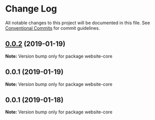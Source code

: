 # Change Log

All notable changes to this project will be documented in this file.
See [Conventional Commits](https://conventionalcommits.org) for commit guidelines.

## [0.0.2](https://github.com/nathanvale/form-foundations/compare/website-core@0.0.1...website-core@0.0.2) (2019-01-19)

**Note:** Version bump only for package website-core





## 0.0.1 (2019-01-19)

**Note:** Version bump only for package website-core





## 0.0.1 (2019-01-18)

**Note:** Version bump only for package website-core

